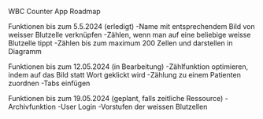 WBC Counter App Roadmap

Funktionen bis zum 5.5.2024 (erledigt)
-Name mit entsprechendem Bild von weisser Blutzelle verknüpfen
-Zählen, wenn man auf eine beliebige weisse Blutzelle tippt
-Zählen bis zum maximum 200 Zellen und darstellen in Diagramm

Funktionen bis zum 12.05.2024 (in Bearbeitung)
-Zählfunktion optimieren, indem auf das Bild statt Wort geklickt wird
-Zählung zu einem Patienten zuordnen
-Tabs einfügen

Funktionen bis zum 19.05.2024 (geplant, falls zeitliche Ressource)
-Archivfunktion
-User Login
-Vorstufen der weissen Blutzellen
